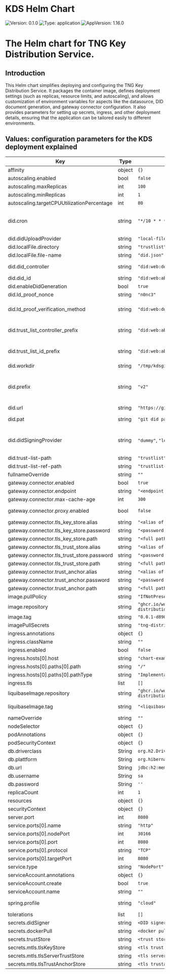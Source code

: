 
# KDS Helm Chart

![Version: 0.1.0](https://img.shields.io/badge/Version-0.1.0-informational?style=flat-square) ![Type: application](https://img.shields.io/badge/Type-application-informational?style=flat-square) ![AppVersion: 1.16.0](https://img.shields.io/badge/AppVersion-1.16.0-informational?style=flat-square)

# The Helm chart for TNG Key Distribution Service.
## Introduction
This Helm chart simplifies deploying and configuring the TNG Key Distribution Service. It packages the container image, defines deployment settings (such as replicas, resource limits, and autoscaling), and allows customization of environment variables for aspects like the datasource, DID document generation, and gateway connector configuration. It also provides parameters for setting up secrets, ingress, and other deployment details, ensuring that the application can be tailored easily to different environments.


## Values: configuration parameters for the KDS deployment explained

| Key                                        | Type   | Default                                                                                 | Description                                                                                                                                                                                                                                                                                                      |
|--------------------------------------------|--------|-----------------------------------------------------------------------------------------|------------------------------------------------------------------------------------------------------------------------------------------------------------------------------------------------------------------------------------------------------------------------------------------------------------------|
| affinity                                   | object | `{}`                                                                                    |                                                                                                                                                                                                                                                                                                                  |
| autoscaling.enabled                        | bool   | `false`                                                                                 |                                                                                                                                                                                                                                                                                                                  |
| autoscaling.maxReplicas                    | int    | `100`                                                                                   |                                                                                                                                                                                                                                                                                                                  |
| autoscaling.minReplicas                    | int    | `1`                                                                                     |                                                                                                                                                                                                                                                                                                                  |
| autoscaling.targetCPUUtilizationPercentage | int    | `80`                                                                                    |                                                                                                                                                                                                                                                                                                                  |
| did.cron                                   | string | `"*/10 * * * * *"`                                                                      | Spring cronjob configuration, how often shall the did files be generated (cf: https://docs.spring.io/spring-framework/reference/integration/scheduling.html#scheduling-cron-expression)                                                                                                                          |
| did.didUploadProvider                      | string | `"local-file"`                                                                          | Upload provider for Did document, currently local-file                                                                                                                                                                                                                                                           |
| did.localFile.directory                    | string | `"trustlist"`                                                                           | If upload provider is local-file: directory of the generated file                                                                                                                                                                                                                                                |
| did.localFile.file-name                    | string | `"did.json"`                                                                            | If upload provider is local-file: file-name of the generated file                                                                                                                                                                                                                                                |
| did.did_controller                         | string | `"did:web:def"`                                                                         | The controller that is generating the did.json / controlling its contents                                                                                                                                                                                                                                        |
| did.did_id                                 | string | `"did:web:abc"`                                                                         | The ID of the did entry                                                                                                                                                                                                                                                                                          |
| did.enableDidGeneration                    | bool   | `true`                                                                                  | Shall the did documents be generated                                                                                                                                                                                                                                                                             |
| did.ld_proof_nonce                         | string | `"n0nc3"`                                                                               | Nonce of the Did Document                                                                                                                                                                                                                                                                                        |
| did.ld_proof_verification_method           | string | `"did:web:dummy.net"`                                                                   | Verification Method of the DID Signer. Usually a did-link to a did.json containing the public key material that was used to sign this DID                                                                                                                                                                        |
| did.trust_list_controller_prefix           | string | `"did:web:abc"`                                                                         | The prefix of an controller entry in the trustlist, that indicates where DID controller can be retrieved (cf: https://www.w3.org/TR/did-core/#did-url-syntax)                                                                                                                                                    |
| did.trust_list_id_prefix                   | string | `"did:web:abc"`                                                                         | The prefix of an id entry in the trustlist, that indicates how this DID can be retrieved (cf: https://www.w3.org/TR/did-core/#did-url-syntax)                                                                                                                                                                    |
| did.workdir                                | string | `"/tmp/kdsgituploader"`                                                                 | local folder used for checkout and update git repository                                                                                                                                                                                                                                                         |
| did.prefix                                 | string | `"v2"`                                                                                  | prefix used as root folder name for generated files. The trustlist exported as DIDs is considered to be the version 2 (v2) of the trustlist spec (https://worldhealthorganization.github.io/smart-trust/concepts_did_gdhcn.html#did-trustlist-v2)                                                                |
| did.url                                    | string | `"https://github.com/WorldHealthOrganization/tng-cdn-dev"`                              | the git repository to work in                                                                                                                                                                                                                                                                                    |
| did.pat                                    | string | `"git did pat by secret tng-bot-dev"`                                                   | the personal access token of the technical user that has permission to write to the repository                                                                                                                                                                                                                   |
| did.didSigningProvider                     | string | `"dummy"`, `"local-keystore"` for configured private key                                | signing provider to be used to sign the did documents (proof section). dummy can be used for dev. "local-keystore"` should be used with configured private key in keystore. (see: How to setup signing material for DID Signing in [certs documentation](../../../../../certs/PlaceYourGatewayAccessKeysHere.md) |
| did.trust-list-path                        | string | `"trustlist"`                                                                           | path that contains DID documents of trustlist                                                                                                                                                                                                                                                                    |
| did.trust-list-ref-path                    | string | `"trustlist-ref"`                                                                       | path that contains DID documents with references only                                                                                                                                                                                                                                                            |
| fullnameOverride                           | string | `""`                                                                                    |                                                                                                                                                                                                                                                                                                                  |
| gateway.connector.enabled                  | bool   | `true`                                                                                  |                                                                                                                                                                                                                                                                                                                  |
| gateway.connector.endpoint                 | string | `"<endpoint of the tng>"`                                                               |                                                                                                                                                                                                                                                                                                                  |
| gateway.connector.max-cache-age            | int    | `300`                                                                                   |                                                                                                                                                                                                                                                                                                                  |
| gateway.connector.proxy.enabled            | bool   | `false`                                                                                 | used for development, when your machine needs a proxy to access _tng.who.int_                                                                                                                                                                                                                                    |
| gateway.connector.tls_key_store.alias      | string | `"<alias of the cert in keystore>"`                                                     | KDS application accesses the cert via its alias                                                                                                                                                                                                                                                                  |
| gateway.connector.tls_key_store.password   | string | `"<password to open keystore>"`                                                         |                                                                                                                                                                                                                                                                                                                  |
| gateway.connector.tls_key_store.path       | string | `"<full path of the keystore file>"`                                                    |                                                                                                                                                                                                                                                                                                                  |
| gateway.connector.tls_trust_store.alias    | string | `"<alias of the cert in truststore>"`                                                   | KDS application accesses the cert via its alias                                                                                                                                                                                                                                                                  |
| gateway.connector.tls_trust_store.password | string | `"<password to open truststore>"`                                                       |                                                                                                                                                                                                                                                                                                                  |
| gateway.connector.tls_trust_store.path     | string | `"<full pathname of the truststore file>"`                                              |                                                                                                                                                                                                                                                                                                                  |
| gateway.connector.trust_anchor.alias       | string | `"<alias of the trust_anchor chert>"`                                                   | tng application access the cert via its alias                                                                                                                                                                                                                                                                    |
| gateway.connector.trust_anchor.password    | string | `"<password to open trust_anchor_store>"`                                               |                                                                                                                                                                                                                                                                                                                  |
| gateway.connector.trust_anchor.path        | string | `"<full path of the trust_anchor_store>"`                                               |                                                                                                                                                                                                                                                                                                                  |
| image.pullPolicy                           | string | `"IfNotPresent"`                                                                        |                                                                                                                                                                                                                                                                                                                  |
| image.repository                           | string | `"ghcr.io/worldhealthorganization/tng-key-distribution/tng-key-distribution"`           |                                                                                                                                                                                                                                                                                                                  |
| image.tag                                  | string | `"0.0.1-d890889"`                                                                       | version of the container image to be used for deployment                                                                                                                                                                                                                                                         |
| imagePullSecrets                           | string | `"tng-distribution-pull-secret"`                                                        |                                                                                                                                                                                                                                                                                                                  |
| ingress.annotations                        | object | `{}`                                                                                    |                                                                                                                                                                                                                                                                                                                  |
| ingress.className                          | string | `""`                                                                                    |                                                                                                                                                                                                                                                                                                                  |
| ingress.enabled                            | bool   | `false`                                                                                 |                                                                                                                                                                                                                                                                                                                  |
| ingress.hosts[0].host                      | string | `"chart-example.local"`                                                                 |                                                                                                                                                                                                                                                                                                                  |
| ingress.hosts[0].paths[0].path             | string | `"/"`                                                                                   |                                                                                                                                                                                                                                                                                                                  |
| ingress.hosts[0].paths[0].pathType         | string | `"ImplementationSpecific"`                                                              |                                                                                                                                                                                                                                                                                                                  |
| ingress.tls                                | list   | `[]`                                                                                    |                                                                                                                                                                                                                                                                                                                  |
| liquibaseImage.repository                  | string | `"ghcr.io/worldhealthorganization/tng-key-distribution/tng-key-distribution-initcontainer"` |                                                                                                                                                                                                                                                                                                                  |
| liquibaseImage.tag                         | string | `"<liquibase-image-tag>"`                                                               | version of the initcontainer image to be used, the tag is the same as for _image.tag_                                                                                                                                                                                                                            |
| nameOverride                               | string | `""`                                                                                    |                                                                                                                                                                                                                                                                                                                  |
| nodeSelector                               | object | `{}`                                                                                    |                                                                                                                                                                                                                                                                                                                  |
| podAnnotations                             | object | `{}`                                                                                    |                                                                                                                                                                                                                                                                                                                  |
| podSecurityContext                         | object | `{}`                                                                                    |                                                                                                                                                                                                                                                                                                                  |
| db.driverclass                             | String | `org.h2.Driver`                                                                         | The JDBC driver class                                                                                                                                                                                                                                                                                            |
| db.plattform                               | String | `org.hibernate.dialect.H2Dialect`                                                       | The Hibernate dialect                                                                                                                                                                                                                                                                                            |
| db.url                                     | String | `jdbc:h2:mem:dgc;DB_CLOSE_ON_EXIT=FALSE;DB_CLOSE_DELAY=-1;`                             | The JDBC URL for the database connection                                                                                                                                                                                                                                                                         |
| db.username                                | String | `sa`                                                                                    | The username for the database connection                                                                                                                                                                                                                                                                         |
| db.password                                | String | `''`                                                                                    | The password for the database connection                                                                                                                                                                                                                                                                         |
| replicaCount                               | int    | `1`                                                                                     |                                                                                                                                                                                                                                                                                                                  |
| resources                                  | object | `{}`                                                                                    |                                                                                                                                                                                                                                                                                                                  |
| securityContext                            | object | `{}`                                                                                    |                                                                                                                                                                                                                                                                                                                  |
| server.port                                | int    | `8080`                                                                                  | port of the kds applications api server                                                                                                                                                                                                                                                                          |
| service.ports[0].name                      | string | `"http"`                                                                                |                                                                                                                                                                                                                                                                                                                  |
| service.ports[0].nodePort                  | int    | `30166`                                                                                 |                                                                                                                                                                                                                                                                                                                  |
| service.ports[0].port                      | int    | `8080`                                                                                  |                                                                                                                                                                                                                                                                                                                  |
| service.ports[0].protocol                  | string | `"TCP"`                                                                                 |                                                                                                                                                                                                                                                                                                                  |
| service.ports[0].targetPort                | int    | `8080`                                                                                  |                                                                                                                                                                                                                                                                                                                  |
| service.type                               | string | `"NodePort"`                                                                            |                                                                                                                                                                                                                                                                                                                  |
| serviceAccount.annotations                 | object | `{}`                                                                                    |                                                                                                                                                                                                                                                                                                                  |
| serviceAccount.create                      | bool   | `true`                                                                                  |                                                                                                                                                                                                                                                                                                                  |
| serviceAccount.name                        | string | `""`                                                                                    |                                                                                                                                                                                                                                                                                                                  |
| spring.profile                             | string | `"cloud"`                                                                               | {_0..n_} Spring profiles to be activated, usually used for feature toggle, currently not in use (existing values will be ignored)                                                                                                                                                                                |
| tolerations                                | list   | `[]`                                                                                    |                                                                                                                                                                                                                                                                                                                  |
| secrets.didSigner                         | string    | `<DID signer certificate>`    | base64 encoded DID signer certificate                                                                                                                                                                                                                                                                            |
| secrets.dockerPull                        | string    | `<docker pull secret>`        | base64 encoded docker pull secret                                                                                                                                                                                                                                                                                |
| secrets.trustStore                        | string    | `<trust store jks>`           | base64 encoded trust store jks                                                                                                                                                                                                                                                                                   |
| secrets.mtls.tlsKeyStore                  | string    | `<tls trust store>`           | base64 encoded mTLS trust store                                                                                                                                                                                                                                                                                  |
| secrets.mtls.tlsServerTrustStore          | string    | `<tls server trust store>`    | base64 encoded mTLS server trust store                                                                                                                                                                                                                                                                           |
| secrets.mtls.tlsTrustAnchorStore          | string    | `<tls trustanchor store>`     | base64 encoded mTLS trustanchor store                                                                                                                                                                                                                                                                            |
